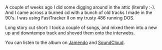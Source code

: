<!--
title: Exhumed but not dead
categories: music, english
-->
A couple of weeks ago I did some digging around in the attic (literally :-). And
I came across a burned cd with a bunch of old tracks I made in the 90's. I was
using FastTracker II on my trusty 486 running DOS. 

Long story cut short: I took a couple of songs, and mixed them
into a new up and downtempo track and shoved them onto the interwebs.

You can listen to the album on
[Jamendo](https://www.jamendo.com/album/168049/exhumed-but-not-dead) and
[SoundCloud](https://soundcloud.com/alternative-cosmetics/sets/exhumed-but-not-dead).

